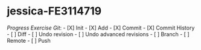 # jessica-FE3114719
_Progress Exercise Git_: - [X] Init - [X] Add - [X] Commit - [X] Commit History - [ ] Diff - [ ] Undo revision - [ ] Undo advanced revisions - [ ] Branch - [ ] Remote - [ ] Push
